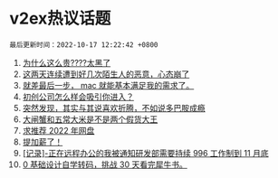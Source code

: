 # v2ex热议话题

`最后更新时间：2022-10-17 12:22:42 +0800`

1. [为什么这么贵????太黑了](https://www.v2ex.com/t/887277)
1. [这两天连续遭到好几次陌生人的恶意，心态崩了](https://www.v2ex.com/t/887394)
1. [就差最后一步， mac 就能基本满足我的需求了。](https://www.v2ex.com/t/887305)
1. [初创公司怎么样会吸引你进入？](https://www.v2ex.com/t/887365)
1. [突然发现，其实与其说喜欢折腾，不如说多巴胺成瘾](https://www.v2ex.com/t/887301)
1. [大闸蟹和五常大米是不是两个假货大王](https://www.v2ex.com/t/887422)
1. [求推荐 2022 年网盘](https://www.v2ex.com/t/887297)
1. [提加薪了！](https://www.v2ex.com/t/887408)
1. [[记录]-正在远程办公的我被通知研发部需要持续 996 工作制到 11 月底](https://www.v2ex.com/t/887312)
1. [0 基础设计自学转码，挑战 30 天看完犀牛书。](https://www.v2ex.com/t/887364)


